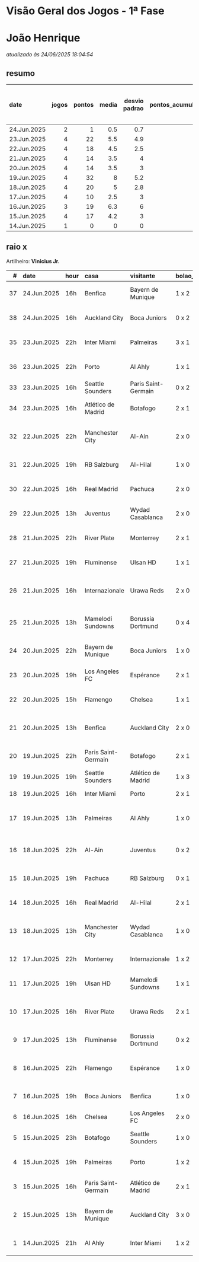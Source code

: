 # Visão Geral dos Jogos - 1ª Fase

# João Henrique

_atualizado às 24/06/2025 18:04:54_

## resumo

| date        |   jogos |   pontos |   media |   desvio padrao |   pontos_acumulados |   1-Placar exato |   2-Vencedor + gols de um time |   3-Vencedor correto |   4-Gols de um time |   5-Nenhum acerto |
|:------------|--------:|---------:|--------:|----------------:|--------------------:|-----------------:|-------------------------------:|---------------------:|--------------------:|------------------:|
| 24.Jun.2025 |       2 |        1 |     0.5 |             0.7 |                 167 |                0 |                              0 |                    0 |                   1 |                 1 |
| 23.Jun.2025 |       4 |       22 |     5.5 |             4.9 |                 166 |                1 |                              0 |                    2 |                   0 |                 1 |
| 22.Jun.2025 |       4 |       18 |     4.5 |             2.5 |                 144 |                0 |                              1 |                    2 |                   1 |                 0 |
| 21.Jun.2025 |       4 |       14 |     3.5 |             4   |                 126 |                0 |                              2 |                    0 |                   0 |                 2 |
| 20.Jun.2025 |       4 |       14 |     3.5 |             3   |                 112 |                0 |                              1 |                    1 |                   2 |                 0 |
| 19.Jun.2025 |       4 |       32 |     8   |             5.2 |                  98 |                2 |                              1 |                    0 |                   1 |                 0 |
| 18.Jun.2025 |       4 |       20 |     5   |             2.8 |                  66 |                0 |                              2 |                    1 |                   1 |                 0 |
| 17.Jun.2025 |       4 |       10 |     2.5 |             3   |                  46 |                0 |                              1 |                    0 |                   3 |                 0 |
| 16.Jun.2025 |       3 |       19 |     6.3 |             6   |                  36 |                1 |                              1 |                    0 |                   0 |                 1 |
| 15.Jun.2025 |       4 |       17 |     4.2 |             3   |                  17 |                0 |                              1 |                    2 |                   0 |                 1 |
| 14.Jun.2025 |       1 |        0 |     0   |             0   |                   0 |                0 |                              0 |                    0 |                   0 |                 1 |

## raio x

Artilheiro: **Vinicius Jr.**

|   # | date        | hour   | casa                | visitante           | bolao_placar   | bolao_time          | real_placar   | real_time           |   pontos | criterio                     |   pontos_acumulados |
|----:|:------------|:-------|:--------------------|:--------------------|:---------------|:--------------------|:--------------|:--------------------|---------:|:-----------------------------|--------------------:|
|  37 | 24.Jun.2025 | 16h    | Benfica             | Bayern de Munique   | 1 x 2          | Bayern de Munique   | 1 x 0         | Benfica             |        1 | 4-Gols de um time            |                 167 |
|  38 | 24.Jun.2025 | 16h    | Auckland City       | Boca Juniors        | 0 x 2          | Boca Juniors        | 1 x 1         | empate              |        0 | 5-Nenhum acerto              |                 167 |
|  35 | 23.Jun.2025 | 22h    | Inter Miami         | Palmeiras           | 3 x 1          | Inter Miami         | 2 x 2         | empate              |        0 | 5-Nenhum acerto              |                 161 |
|  36 | 23.Jun.2025 | 22h    | Porto               | Al Ahly             | 1 x 1          | empate              | 4 x 4         | empate              |        5 | 3-Vencedor correto           |                 166 |
|  33 | 23.Jun.2025 | 16h    | Seattle Sounders    | Paris Saint-Germain | 0 x 2          | Paris Saint-Germain | 0 x 2         | Paris Saint-Germain |       12 | 1-Placar exato               |                 156 |
|  34 | 23.Jun.2025 | 16h    | Atlético de Madrid  | Botafogo            | 2 x 1          | Atlético de Madrid  | 1 x 0         | Atlético de Madrid  |        5 | 3-Vencedor correto           |                 161 |
|  32 | 22.Jun.2025 | 22h    | Manchester City     | Al-Ain              | 2 x 0          | Manchester City     | 6 x 0         | Manchester City     |        7 | 2-Vencedor + gols de um time |                 144 |
|  31 | 22.Jun.2025 | 19h    | RB Salzburg         | Al-Hilal            | 1 x 0          | RB Salzburg         | 0 x 0         | empate              |        1 | 4-Gols de um time            |                 137 |
|  30 | 22.Jun.2025 | 16h    | Real Madrid         | Pachuca             | 2 x 0          | Real Madrid         | 3 x 1         | Real Madrid         |        5 | 3-Vencedor correto           |                 136 |
|  29 | 22.Jun.2025 | 13h    | Juventus            | Wydad Casablanca    | 2 x 0          | Juventus            | 4 x 1         | Juventus            |        5 | 3-Vencedor correto           |                 131 |
|  28 | 21.Jun.2025 | 22h    | River Plate         | Monterrey           | 2 x 1          | River Plate         | 0 x 0         | empate              |        0 | 5-Nenhum acerto              |                 126 |
|  27 | 21.Jun.2025 | 19h    | Fluminense          | Ulsan HD            | 1 x 1          | empate              | 4 x 2         | Fluminense          |        0 | 5-Nenhum acerto              |                 126 |
|  26 | 21.Jun.2025 | 16h    | Internazionale      | Urawa Reds          | 2 x 0          | Internazionale      | 2 x 1         | Internazionale      |        7 | 2-Vencedor + gols de um time |                 126 |
|  25 | 21.Jun.2025 | 13h    | Mamelodi Sundowns   | Borussia Dortmund   | 0 x 4          | Borussia Dortmund   | 3 x 4         | Borussia Dortmund   |        7 | 2-Vencedor + gols de um time |                 119 |
|  24 | 20.Jun.2025 | 22h    | Bayern de Munique   | Boca Juniors        | 1 x 0          | Bayern de Munique   | 2 x 1         | Bayern de Munique   |        5 | 3-Vencedor correto           |                 112 |
|  23 | 20.Jun.2025 | 19h    | Los Angeles FC      | Espérance           | 2 x 1          | Los Angeles FC      | 0 x 1         | Espérance           |        1 | 4-Gols de um time            |                 107 |
|  22 | 20.Jun.2025 | 15h    | Flamengo            | Chelsea             | 1 x 1          | empate              | 3 x 1         | Flamengo            |        1 | 4-Gols de um time            |                 106 |
|  21 | 20.Jun.2025 | 13h    | Benfica             | Auckland City       | 2 x 0          | Benfica             | 6 x 0         | Benfica             |        7 | 2-Vencedor + gols de um time |                 105 |
|  20 | 19.Jun.2025 | 22h    | Paris Saint-Germain | Botafogo            | 2 x 1          | Paris Saint-Germain | 0 x 1         | Botafogo            |        1 | 4-Gols de um time            |                  98 |
|  19 | 19.Jun.2025 | 19h    | Seattle Sounders    | Atlético de Madrid  | 1 x 3          | Atlético de Madrid  | 1 x 3         | Atlético de Madrid  |       12 | 1-Placar exato               |                  97 |
|  18 | 19.Jun.2025 | 16h    | Inter Miami         | Porto               | 2 x 1          | Inter Miami         | 2 x 1         | Inter Miami         |       12 | 1-Placar exato               |                  85 |
|  17 | 19.Jun.2025 | 13h    | Palmeiras           | Al Ahly             | 1 x 0          | Palmeiras           | 2 x 0         | Palmeiras           |        7 | 2-Vencedor + gols de um time |                  73 |
|  16 | 18.Jun.2025 | 22h    | Al-Ain              | Juventus            | 0 x 2          | Juventus            | 0 x 5         | Juventus            |        7 | 2-Vencedor + gols de um time |                  66 |
|  15 | 18.Jun.2025 | 19h    | Pachuca             | RB Salzburg         | 0 x 1          | RB Salzburg         | 1 x 2         | RB Salzburg         |        5 | 3-Vencedor correto           |                  59 |
|  14 | 18.Jun.2025 | 16h    | Real Madrid         | Al-Hilal            | 2 x 1          | Real Madrid         | 1 x 1         | empate              |        1 | 4-Gols de um time            |                  54 |
|  13 | 18.Jun.2025 | 13h    | Manchester City     | Wydad Casablanca    | 1 x 0          | Manchester City     | 2 x 0         | Manchester City     |        7 | 2-Vencedor + gols de um time |                  53 |
|  12 | 17.Jun.2025 | 22h    | Monterrey           | Internazionale      | 1 x 2          | Internazionale      | 1 x 1         | empate              |        1 | 4-Gols de um time            |                  46 |
|  11 | 17.Jun.2025 | 19h    | Ulsan HD            | Mamelodi Sundowns   | 1 x 1          | empate              | 0 x 1         | Mamelodi Sundowns   |        1 | 4-Gols de um time            |                  45 |
|  10 | 17.Jun.2025 | 16h    | River Plate         | Urawa Reds          | 2 x 1          | River Plate         | 3 x 1         | River Plate         |        7 | 2-Vencedor + gols de um time |                  44 |
|   9 | 17.Jun.2025 | 13h    | Fluminense          | Borussia Dortmund   | 0 x 2          | Borussia Dortmund   | 0 x 0         | empate              |        1 | 4-Gols de um time            |                  37 |
|   8 | 16.Jun.2025 | 22h    | Flamengo            | Espérance           | 1 x 0          | Flamengo            | 2 x 0         | Flamengo            |        7 | 2-Vencedor + gols de um time |                  36 |
|   7 | 16.Jun.2025 | 19h    | Boca Juniors        | Benfica             | 1 x 0          | Boca Juniors        | 2 x 2         | empate              |        0 | 5-Nenhum acerto              |                  29 |
|   6 | 16.Jun.2025 | 16h    | Chelsea             | Los Angeles FC      | 2 x 0          | Chelsea             | 2 x 0         | Chelsea             |       12 | 1-Placar exato               |                  29 |
|   5 | 15.Jun.2025 | 23h    | Botafogo            | Seattle Sounders    | 1 x 0          | Botafogo            | 2 x 1         | Botafogo            |        5 | 3-Vencedor correto           |                  17 |
|   4 | 15.Jun.2025 | 19h    | Palmeiras           | Porto               | 1 x 2          | Porto               | 0 x 0         | empate              |        0 | 5-Nenhum acerto              |                  12 |
|   3 | 15.Jun.2025 | 16h    | Paris Saint-Germain | Atlético de Madrid  | 2 x 1          | Paris Saint-Germain | 4 x 0         | Paris Saint-Germain |        5 | 3-Vencedor correto           |                  12 |
|   2 | 15.Jun.2025 | 13h    | Bayern de Munique   | Auckland City       | 3 x 0          | Bayern de Munique   | 10 x 0        | Bayern de Munique   |        7 | 2-Vencedor + gols de um time |                   7 |
|   1 | 14.Jun.2025 | 21h    | Al Ahly             | Inter Miami         | 1 x 2          | Inter Miami         | 0 x 0         | empate              |        0 | 5-Nenhum acerto              |                   0 |
